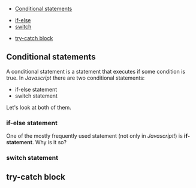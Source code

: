 
* [Conditional statements](#conditional-statements)  
 - [if-else](#if-else-statement)
 - [switch](#switch-statement)
* [try-catch block](#try-catch-block)

## Conditional statements <a name="conditional-statements"></a>
A conditional statement is a statement that executes if some condition is true. In *Javascript* there are two conditional statements:
 * if-else statement
 * switch statement
 
Let's look at both of them. 

### if-else statement <a name="if-else-statement"></a>
One of the mostly frequently used statement (not only in *Javascript*!) is **if-statement**. Why is it so?

### switch statement <a name="switch-statement"></a>

## try-catch block <a name="try-catch-block"></a>
